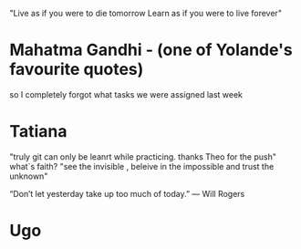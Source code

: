"Live as if you were to die tomorrow
Learn as if you were to live forever"
# Mahatma Gandhi - (one of Yolande's favourite quotes)

so I completely forgot what tasks we were assigned last week
# Tatiana

"truly git can only be leanrt while practicing. thanks Theo for the push" 
what`s faith? "see the invisible , beleive in the impossible and trust the unknown"

“Don’t let yesterday take up too much of today.” — Will Rogers
# Ugo